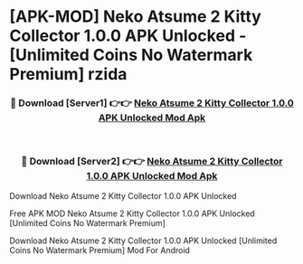 # [APK-MOD] Neko Atsume 2  Kitty Collector 1.0.0 APK Unlocked - [Unlimited Coins No Watermark Premium] rzida



<div align="center">
<h3>🔴 Download [Server1] 👉👉 <a href="https://momento.my/?title=Neko_Atsume_2__Kitty_Collector_1.0.0_APK_Unlocked">Neko Atsume 2  Kitty Collector 1.0.0 APK Unlocked Mod Apk</a></h3><br>

<h3>🔴 Download [Server2] 👉👉 <a href="https://momento.my/?title=Neko_Atsume_2__Kitty_Collector_1.0.0_APK_Unlocked">Neko Atsume 2  Kitty Collector 1.0.0 APK Unlocked Mod Apk</a></h3>
</div>



Download Neko Atsume 2  Kitty Collector 1.0.0 APK Unlocked 

Free APK MOD Neko Atsume 2  Kitty Collector 1.0.0 APK Unlocked [Unlimited Coins No Watermark Premium]

Download Neko Atsume 2  Kitty Collector 1.0.0 APK Unlocked [Unlimited Coins No Watermark Premium] Mod For Android
